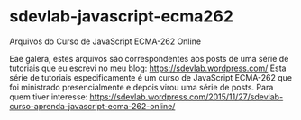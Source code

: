 # sdevlab-javascript-ecma262
Arquivos do Curso de JavaScript ECMA-262 Online

Eae galera, estes arquivos são correspondentes aos posts de uma série de tutoriais que eu escrevi 
no meu blog: https://sdevlab.wordpress.com/ 
Esta série de tutoriais especificamente é um curso de JavaScript ECMA-262 que foi ministrado presencialmente 
e depois virou uma série de posts. 
Para quem tiver interesse: https://sdevlab.wordpress.com/2015/11/27/sdevlab-curso-aprenda-javascript-ecma-262-online/
